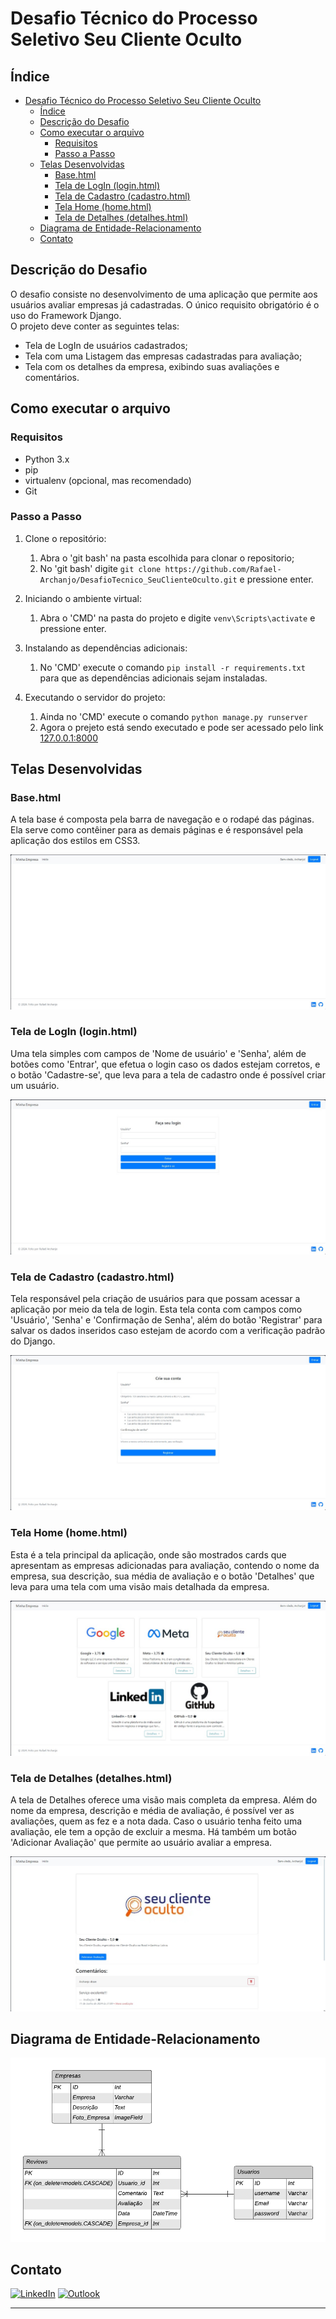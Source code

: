 # Desafio Técnico do Processo Seletivo Seu Cliente Oculto 

## Índice
- [Desafio Técnico do Processo Seletivo Seu Cliente Oculto](#desafio-técnico-do-processo-seletivo-seu-cliente-oculto)
  - [Índice](#índice)
  - [Descrição do Desafio](#descrição-do-desafio)
  - [Como executar o arquivo](#como-executar-o-arquivo)
    - [Requisitos](#requisitos)
    - [Passo a Passo](#passo-a-passo)
  - [Telas Desenvolvidas](#telas-desenvolvidas)
    - [Base.html](#basehtml)
    - [Tela de LogIn (login.html)](#tela-de-login-loginhtml)
    - [Tela de Cadastro (cadastro.html)](#tela-de-cadastro-cadastrohtml)
    - [Tela Home (home.html)](#tela-home-homehtml)
    - [Tela de Detalhes (detalhes.html)](#tela-de-detalhes-detalheshtml)
  - [Diagrama de Entidade-Relacionamento](#diagrama-de-entidade-relacionamento)
  - [Contato](#contato)

## Descrição do Desafio
O desafio consiste no desenvolvimento de uma aplicação que permite aos usuários avaliar empresas já cadastradas. O único requisito obrigatório é o uso do Framework Django.<br> 
O projeto deve conter as seguintes telas:
- Tela de LogIn de usuários cadastrados;
- Tela com uma Listagem das empresas cadastradas para avaliação;
- Tela com os detalhes da empresa, exibindo suas avaliações e comentários.

## Como executar o arquivo
  ### Requisitos

- Python 3.x
- pip
- virtualenv (opcional, mas recomendado)
- Git
  
### Passo a Passo
  1. Clone o repositório:
     1. Abra o 'git bash' na pasta escolhida para clonar o repositorio;
     2. No 'git bash' digite `git clone https://github.com/Rafael-Archanjo/DesafioTecnico_SeuClienteOculto.git` e pressione  enter.
   
  2. Iniciando o ambiente virtual:
     1. Abra o 'CMD' na pasta do projeto e digite `venv\Scripts\activate` e pressione  enter.
   
  3. Instalando as dependências adicionais:
     1. No 'CMD' execute o comando `pip install -r requirements.txt` para que as dependências adicionais sejam instaladas.
   
  4. Executando o servidor do projeto:
     1. Ainda no 'CMD' execute o comando `python manage.py runserver` 
     2. Agora o prejeto está sendo executado e pode ser acessado pelo link <a href="http://127.0.0.1:8000" target="_blank">127.0.0.1:8000</a>



## Telas Desenvolvidas

### Base.html
A tela base é composta pela barra de navegação e o rodapé das páginas. Ela serve como contêiner para as demais páginas e é responsável pela aplicação dos estilos em CSS3.

![Base.html](./fotos_README/tela_Base.jpg)

### Tela de LogIn (login.html)
Uma tela simples com campos de 'Nome de usuário' e 'Senha', além de botões como 'Entrar', que efetua o login caso os dados estejam corretos, e o botão 'Cadastre-se', que leva para a tela de cadastro onde é possível criar um usuário.

![Tela de LogIn](./fotos_README/tela_Login.jpg)

### Tela de Cadastro (cadastro.html)
Tela responsável pela criação de usuários para que possam acessar a aplicação por meio da tela de login. Esta tela conta com campos como 'Usuário', 'Senha' e 'Confirmação de Senha', além do botão 'Registrar' para salvar os dados inseridos caso estejam de acordo com a verificação padrão do Django.

![Tela de Cadastro](./fotos_README/tela_Cadastro.jpg)

### Tela Home (home.html)
Esta é a tela principal da aplicação, onde são mostrados cards que apresentam as empresas adicionadas para avaliação, contendo o nome da empresa, sua descrição, sua média de avaliação e o botão 'Detalhes' que leva para uma tela com uma visão mais detalhada da empresa.

![Tela Home](./fotos_README/tela_Home.jpg)

### Tela de Detalhes (detalhes.html)
A tela de Detalhes oferece uma visão mais completa da empresa. Além do nome da empresa, descrição e média de avaliação, é possível ver as avaliações, quem as fez e a nota dada. Caso o usuário tenha feito uma avaliação, ele tem a opção de excluir a mesma. Há também um botão 'Adicionar Avaliação' que permite ao usuário avaliar a empresa.

![Tela de Detalhes](./fotos_README/tela_Detalhes.jpg)

## Diagrama de Entidade-Relacionamento
![Diagrama de Entidade-Relacionamento](./Diagrama_ER.png)



## Contato
[![LinkedIn](https://img.shields.io/badge/linkedin-%230077B5.svg?style=for-the-badge&logo=linkedin&logoColor=white)](https://www.linkedin.com/in/rafael-archanjo/)
[![Outlook](https://img.shields.io/badge/Microsoft_Outlook-0078D4?style=for-the-badge&logo=microsoft-outlook&logoColor=white)](mailto:rafael.archanjo@outlook.com)

---
